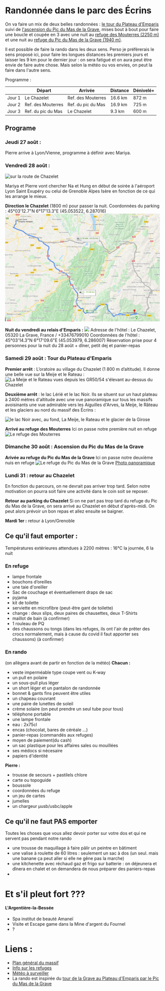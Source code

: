 # Randonnée dans le parc des Écrins

On va faire un mix de deux belles randonnées : [le tour du Plateau d'Emparis](https://www.cheminsdavant.com/image/PDF/15-Le%20Tour%20du%20Plateau%20d%27emparis.pdf) suivi de [l'ascension du Pic du Mas de la Grave](https://www.cheminsdavant.com/image/PDF/10-Le%20Pic%20du%20Mas%20de%20la%20Grave.pdf), mises bout à bout pour faire une boucle et coupée en 3 avec une nuit au [refuge des Mouterres (2250 m)](http://www.ecrins-parcnational.fr/refuges/refuge-mouterres) et une nuit au [refuge du Pic du Mas de la Grave (1940 m)](http://www.ecrins-parcnational.fr/refuges/refuge-pic-mas-grave-polyte).

Il est possible de faire la rando dans les deux sens. Perso je préfèrerais le sens proposé ici, pour faire les longues distances les premiers jours et laisser les 9 km pour le dernier jour : on sera fatigué et on aura peut être envie de faire autre chose. Mais selon la météo ou vos envies, on peut la faire dans l'autre sens.

Programme :

|| Départ | Arrivée | Distance | Dénivelé+ |
:-----------|----------|----------|-----------|----------|
Jour 1 | Le Chazelet | Ref. des Mouterres| 16.6 km | 872 m
Jour 2 | Ref. des Mouterres | Ref. du pic du Mas | 16.9 km | 725 m
Jour 3 | Ref. du pic du Mas | Le Chazelet | 9.3 km | 600 m

## Programe
### Jeudi 27 août :
Pierre arrive à Lyon/Vienne, programme à définir avec Mariya.

### Vendredi 28 août :
![sur la route de Chazelet](http://www.grand-tour-ecrins.fr/media/paperclip/trekking_trek/991057/hameau-du-chazelet.JPG.800x800_q85_watermark-d41d8cd98f00b204e9800998ecf8427e.jpg)

Mariya et Pierre vont chercher Na et Hung en début de soirée à l'aéroport Lyon Saint Exupéry ou celui de Grenoble Alpes Isère en fonction de ce qui les arrange le mieux.

**Direction le Chazelet** (1800 m) pour passer la nuit.
Coordonnées du parking : 45°03'12.7"N 6°17'13.3"E (45.053522, 6.287016)
![De Lyon](/Images/Aller.png)

**Nuit du vendredi au relais d'Emparis :**
![](http://img.over-blog.com/300x224/2/51/18/19/010.JPG)
Adresse de l'hôtel : Le Chazelet, 05320 La Grave, France / +33476799010
Coordonnées de l'hôtel : 45°03'14.3"N 6°17'09.6"E (45.053979, 6.286007)
Réservation prise pour 4 personnes pour la nuit du 28 août + dîner, petit dej et panier-repas



### Samedi 29 août : Tour du Plateau d'Emparis

**Premier arrêt**  : L’oratoire au village du Chazelet (1 800 m d’altitude). Il donne une belle vue sur la Meije et le Rateau :
![La Meije et le Rateau vues depuis les GR50/54 s'élevant au-dessus du Chazelet](http://img.over-blog.com/655x437/3/03/41/94/Oisans/Oisans-7444.JPG)

**Deuxième arrêt** : le lac Lérié et le lac Noir.
Ils se situent sur un haut plateau à 2400 mètres d'altitude avec une vue panoramique sur tous les massifs avoisinants une vue admirable vers les Aiguilles d'Arves, la Meije, le Râteau et les glaciers au nord du massif des Écrins :

![le lac Noir avec, au fond, La Meije, le Rateau et le glacier de la Girose](http://img.over-blog.com/655x437/3/03/41/94/Oisans/Oisans-7499.JPG)

**Arrivé au refuge des Mouterres**
Ici on passe notre première nuit en refuge
![Le refuge des Mouterres](http://img.over-blog.com/655x437/3/03/41/94/Oisans/Oisans-7467.JPG)


### Dimanche 30 août : Ascension du Pic du Mas de la Grave


**Arivée au refuge du Pic du Mas de la Grave**
Ici on passe notre deuxième nuis en refuge
![Le refuge du Pic du Mas de la Grave](https://www.montagnes-magazine.com/media/actu/2019/07-juillet/Pic_masdelagrave.jpg)
[Photo panoramique](https://www.google.com/maps/@45.086668,6.260123,3a,75y,340h,90t/data=!3m8!1e1!3m6!1sAF1QipNlF1apRpo0inqDx9SX5V5XN7AJDgYv_b9pJHDx!2e10!3e11!6shttps:%2F%2Flh5.googleusercontent.com%2Fp%2FAF1QipNlF1apRpo0inqDx9SX5V5XN7AJDgYv_b9pJHDx%3Dw203-h100-k-no-pi-0-ya195.99997-ro-0-fo100!7i8704!8i4352)


### Lundi 31 : retour au Chazelet


En fonction du parcours, on ne devrait pas arriver trop tard. Selon notre motivation on pourra soit faire une activité dans le coin soit se reposer.

**Retour au parking du Chazelet**
Si on ne part pas trop tard du refuge du Pic du Mas de la Grave, on sera arrivé au Chazelet en début d'après-midi. On peut alors prévoir un bon repas et allez ensuite se baigner.

**Mardi 1er :** retour à Lyon/Grenoble

## Ce qu'il faut emporter :

Températures extérieures attendues à 2200 mètres : 16°C la journée, 6 la nuit

### En refuge
- lampe frontale
- bouchons d’oreilles
- une taie d'oreiller
- Sac de couchage et éventuellement draps de sac
- pyjama
- kit de toilette
- serviette en microfibre (peut-être gant de toilette)
- change : deux slips, deux paires de chausettes, deux T-Shirts
- maillot de bain (à confirmer)
- 1 rouleau de PQ
- des chaussons ou tongs (dans les refuges, ils ont l'air de prêter des crocs normalement, mais à cause du covid il faut apporter ses chaussons) (à confirmer)

### En rando
(on allègera avant de partir en fonction de la météo)
**Chacun :**
- veste imperméable type coupe vent ou K-way
- un pull en polaire
- un sous-pull plus léger
- un short léger et un pantalon de randonnée
- bonnet & gants fins peuvent être utiles
- un chapeau couvrant
- une paire de lunettes de soleil
- crème solaire (on peut prendre un seul tube pour tous)
- téléphone portable
- une lampe frontale
- eau : 2x75cl
- encas (chocolat, bares de céréale ...)
- panier-repas (commandés aux refuges)
- moyen de paiement(du cash)
- un sac plastique pour les affaires sales ou mouillées
- ses médocs si nécesaire
- papiers d'identité

**Pierre :**
- trousse de secours + pastilels chlore
- carte ou topoguide
- boussole
- coordonnées du refuge
- un jeu de cartes
- jumelles
- un chargeur µusb/usbc/apple

## Ce qu'il ne faut PAS emporter
Toutes les choses que vous allez devoir porter sur votre dos et qui ne servent pas pendant notre rando
- une trousse de maquillage à faire pâlir un peintre en bâtiment
- une valise à roulette de 60 litres : seulement un sac à dos (un seul. mais une banane ça peut aller si elle ne gêne pas la marche)
- une kitchenette avec réchaud gaz et frigo sur batterie : on déjeunera et dînera en chalet et on demandera de nous préparer des paniers-repas
-

# Et s'il pleut fort ???
#### L'Argentière-la-Bessée
- Spa institut de beauté Amaneï
- Visite et Escape game dans la Mine d'argent du Fournel
- ?

# Liens :
- [Plan général du massif](https://www.cheminsdavant.com/image/PDF/21-La%20Carte.pdf)
- [Info sur les refuges](http://www.ecrins-parcnational.fr/sites/ecrins-parcnational.com/files/article/16418/pnerefugesweb.pdf)
- [Météo à surveiller](https://www.lagrave-lameije.com/fr/acces-rapide/meteo/)
- La rando est inspirée du [tour de la Grave au Plateau d'Emparis par le Pic du Mas de la Grave](http://www.grand-tour-ecrins.fr/a-pied/tour-de-la-grave-au-plateau-demparis-par-le-pic-du-mas-de-la-grave/)
